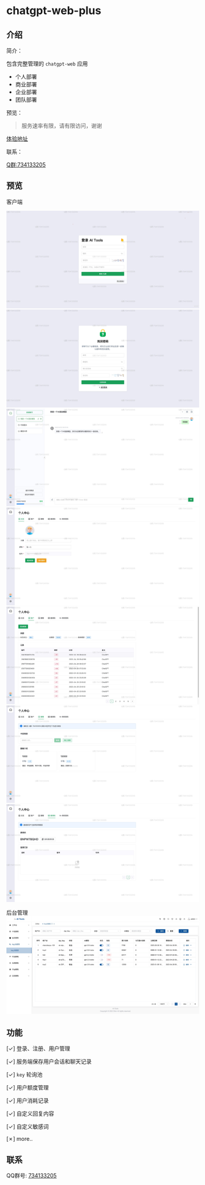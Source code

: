 # chatgpt-web-plus

## 介绍

简介：

包含完整管理的 `chatgpt-web` 应用

- 个人部署
- 商业部署
- 企业部署
- 团队部署

预览：

> 服务速率有限，请有限访问，谢谢

[体验地址](http://chatgpt-web-plus.it007996.top/login?inviteCode=BNPW7BQHD)

联系：

[Q群:734133205](http://qm.qq.com/cgi-bin/qm/qr?_wv=1027&k=mj6rjqBvsNkT66LsQAfMBIqZl0Esjwn5&authKey=CQa4XIElV0DIhjIbIgfix1bUZW5wRNnEJeHo%2BEDloZOIcnXaTe%2Bbzvn0A42Wseq5&noverify=0&group_code=734133205)


## 预览

客户端

![登录/注册](docs/1.jpeg)
![找回密码](docs/2.jpeg)
![主页](docs/3.jpeg)
![总览](docs/4.jpeg)
![账户](docs/5.jpeg)
![套餐](docs/6.jpeg)
![邀请码](docs/7.jpeg)

后台管理
![后台](docs/admin.jpeg)

## 功能
[✓] 登录、注册、用户管理

[✓] 服务端保存用户会话和聊天记录

[✓] `key` 轮询池

[✓] 用户额度管理

[✓] 用户消耗记录

[✓] 自定义回复内容

[✓] 自定义敏感词

[✗] more..

## 联系

QQ群号: [734133205](http://qm.qq.com/cgi-bin/qm/qr?_wv=1027&k=mj6rjqBvsNkT66LsQAfMBIqZl0Esjwn5&authKey=CQa4XIElV0DIhjIbIgfix1bUZW5wRNnEJeHo%2BEDloZOIcnXaTe%2Bbzvn0A42Wseq5&noverify=0&group_code=734133205)